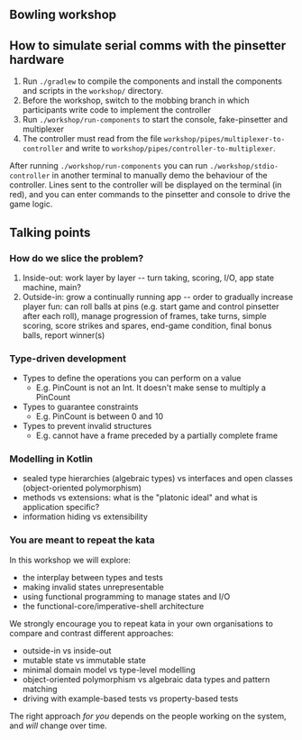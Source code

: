 ## Bowling workshop

## How to simulate serial comms with the pinsetter hardware

1. Run `./gradlew` to compile the components and install the components and scripts in the `workshop/` directory.
2. Before the workshop, switch to the mobbing branch in which participants write code to implement the controller
3. Run `./workshop/run-components` to start the console, fake-pinsetter and multiplexer
4. The controller must read from the file `workshop/pipes/multiplexer-to-controller` and write to `workshop/pipes/controller-to-multiplexer`. 

After running `./workshop/run-components` you can run `./workshop/stdio-controller` in another terminal to manually demo the behaviour of the controller. Lines sent to the controller will be displayed on the terminal (in red), and you can enter commands to the pinsetter and console to drive the game logic.


## Talking points

### How do we slice the problem?  

1. Inside-out: work layer by layer -- turn taking, scoring, I/O, app state machine, main?
2. Outside-in: grow a continually running app -- order to gradually increase player fun: can roll balls at pins (e.g. start game and control pinsetter after each roll), manage progression of frames, take turns, simple scoring, score strikes and spares, end-game condition, final bonus balls, report winner(s)

### Type-driven development

* Types to define the operations you can perform on a value
  * E.g. PinCount is not an Int. It doesn't make sense to multiply a PinCount 
* Types to guarantee constraints  
  * E.g. PinCount is between 0 and 10
* Types to prevent invalid structures
  * E.g. cannot have a frame preceded by a partially complete frame


### Modelling in Kotlin

* sealed type hierarchies (algebraic types) vs interfaces and open classes (object-oriented polymorphism)
* methods vs extensions: what is the "platonic ideal" and what is application specific?
* information hiding vs extensibility


### You are meant to repeat the kata

In this workshop we will explore:

* the interplay between types and tests
* making invalid states unrepresentable
* using functional programming to manage states and I/O 
* the functional-core/imperative-shell architecture

We strongly encourage you to repeat kata in your own organisations to compare and contrast different approaches:

* outside-in vs inside-out
* mutable state vs immutable state
* minimal domain model vs type-level modelling
* object-oriented polymorphism vs algebraic data types and pattern matching
* driving with example-based tests vs property-based tests

The right approach _for you_ depends on the people working on the system, and _will_ change over time.
